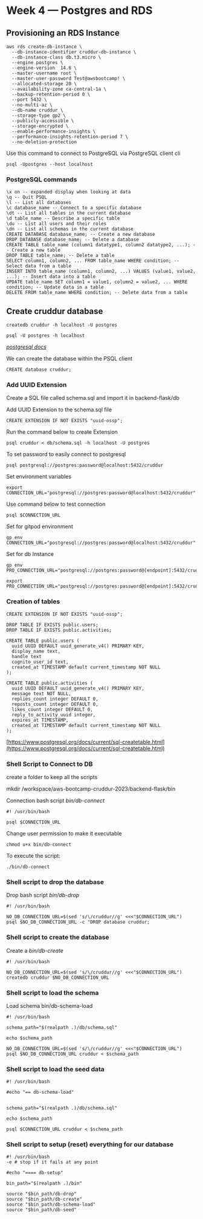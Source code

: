 # Week 4 — Postgres and RDS

## Provisioning an RDS Instance

```
aws rds create-db-instance \
  --db-instance-identifier cruddur-db-instance \
  --db-instance-class db.t3.micro \
  --engine postgres \
  --engine-version  14.6 \
  --master-username root \
  --master-user-password Test@awsbootcamp! \
  --allocated-storage 20 \
  --availability-zone ca-central-1a \
  --backup-retention-period 0 \
  --port 5432 \
  --no-multi-az \
  --db-name cruddur \
  --storage-type gp2 \
  --publicly-accessible \
  --storage-encrypted \
  --enable-performance-insights \
  --performance-insights-retention-period 7 \
  --no-deletion-protection 
  ```
  
  Use this command to connect to PostgreSQL via PostgreSQL client cli
  
  ```
  psql -Upostgres --host localhost
  ```
  ### PostgreSQL commands
  
  ```
\x on -- expanded display when looking at data
\q -- Quit PSQL
\l -- List all databases
\c database_name -- Connect to a specific database
\dt -- List all tables in the current database
\d table_name -- Describe a specific table
\du -- List all users and their roles
\dn -- List all schemas in the current database
CREATE DATABASE database_name; -- Create a new database
DROP DATABASE database_name; -- Delete a database
CREATE TABLE table_name (column1 datatype1, column2 datatype2, ...); -- Create a new table
DROP TABLE table_name; -- Delete a table
SELECT column1, column2, ... FROM table_name WHERE condition; -- Select data from a table
INSERT INTO table_name (column1, column2, ...) VALUES (value1, value2, ...); -- Insert data into a table
UPDATE table_name SET column1 = value1, column2 = value2, ... WHERE condition; -- Update data in a table
DELETE FROM table_name WHERE condition; -- Delete data from a table

```

## Create cruddur database

```
createdb cruddur -h localhost -U postgres
```
```
psql -U postgres -h localhost
```
[*postgresql docs*](https://www.postgresql.org/docs/current/app-createdb.html)

We can create the database within the PSQL client
```
CREATE database cruddur;
```
### Add UUID Extension
Create a SQL file called schema.sql and import it in backend-flask/db

Add UUID Extension to the schema.sql file

```
CREATE EXTENSION IF NOT EXISTS "uuid-ossp";
```
Run the command below to create Extension
```
psql cruddur < db/schema.sql -h localhost -U postgres
```

To set password to easily connect to postgresql
```
psql postgresql://postgres:password@localhost:5432/cruddur
```

Set environment variables
```
export CONNECTION_URL="postgresql://postgres:password@localhost:5432/cruddur"
```

Use command below to test connection
```
psql $CONNECTION_URL
```

Set for gitpod environment

```
gp env CONNECTION_URL="postgresql://postgres:password@localhost:5432/cruddur"
```
Set for db Instance

```
gp env PRO_CONNECTION_URL="postgresql://postgres:password@[endpoint]:5432/cruddur"

export PRO_CONNECTION_URL="postgresql://postgres:password@[endpoint]:5432/cruddur"
```

### Creation of tables


```
CREATE EXTENSION IF NOT EXISTS "uuid-ossp";
```

```
DROP TABLE IF EXISTS public.users;
DROP TABLE IF EXISTS public.activities;
```

```
CREATE TABLE public.users (
  uuid UUID DEFAULT uuid_generate_v4() PRIMARY KEY,
  display_name text,
  handle text
  cognito_user_id text,
  created_at TIMESTAMP default current_timestamp NOT NULL
);
```

```
CREATE TABLE public.activities (
  uuid UUID DEFAULT uuid_generate_v4() PRIMARY KEY,
  message text NOT NULL,
  replies_count integer DEFAULT 0,
  reposts_count integer DEFAULT 0,
  likes_count integer DEFAULT 0,
  reply_to_activity_uuid integer,
  expires_at TIMESTAMP,
  created_at TIMESTAMP default current_timestamp NOT NULL
);
```

[https://www.postgresql.org/docs/current/sql-createtable.html](https://www.postgresql.org/docs/current/sql-createtable.html)

### Shell Script to Connect to DB

create a folder to keep all the scripts

mkdir /workspace/aws-bootcamp-cruddur-2023/backend-flask/bin

Connection bash script *bin/db-connect*

```
#! /usr/bin/bash

psql $CONNECTION_URL

```
Change user permission to make it executable

```
chmod u+x bin/db-connect
```
To execute the script:

```
./bin/db-connect
```

### Shell script to drop the database

Drop bash script *bin/db-drop*

```
#! /usr/bin/bash

NO_DB_CONNECTION_URL=$(sed 's/\/cruddur//g' <<<"$CONNECTION_URL")
psql $NO_DB_CONNECTION_URL -c "DROP database cruddur;
```

### Shell script to create the database

Create a *bin/db-create*

```
#! /usr/bin/bash

NO_DB_CONNECTION_URL=$(sed 's/\/cruddur//g' <<<"$CONNECTION_URL")
createdb cruddur $NO_DB_CONNECTION_URL
```

### Shell script to load the schema

Load schema bin/db-schema-load

```
#! /usr/bin/bash

schema_path="$(realpath .)/db/schema.sql"

echo $schema_path

NO_DB_CONNECTION_URL=$(sed 's/\/cruddur//g' <<<"$CONNECTION_URL")
psql $NO_DB_CONNECTION_URL cruddur < $schema_path

```

### Shell script to load the seed data

```
#! /usr/bin/bash

#echo "== db-schema-load"


schema_path="$(realpath .)/db/schema.sql"

echo $schema_path

psql $CONNECTION_URL cruddur < $schema_path
```

### Shell script to setup (reset) everything for our database

```
#! /usr/bin/bash
-e # stop if it fails at any point

#echo "==== db-setup"

bin_path="$(realpath .)/bin"

source "$bin_path/db-drop"
source "$bin_path/db-create"
source "$bin_path/db-schema-load"
source "$bin_path/db-seed"
```

